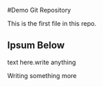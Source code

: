 #Demo Git Repository

This is the first file in this repo.

## Ipsum Below

text here.write anything

Writing something more